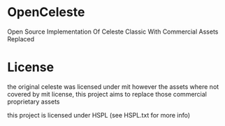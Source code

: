 # OpenCeleste
Open Source Implementation Of Celeste Classic With Commercial Assets Replaced

# License
the original celeste was licensed under mit however the assets where not covered by mit license, this project aims to replace those commercial proprietary assets

this project is licensed under HSPL (see HSPL.txt for more info)
